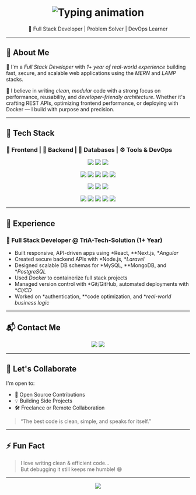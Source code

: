 <!-- Typing animation header -->
<h1 align="center">
  <img src="https://readme-typing-svg.herokuapp.com/?font=Fira+Code&size=28&pause=1000&center=true&vCenter=true&width=600&lines=Hi%2C+I%27m+Ali+Muhammad;Full+Stack+Web+Developer;MERN+%2F+LAMP+Stack+Specialist;Clean+Code+Advocate+%F0%9F%92%AA" alt="Typing animation" />
</h1>


</h1>

<p align="center">
  🚀 Full Stack Developer | Problem Solver | DevOps Learner
</p>

---

## 🧠 About Me

🚀 I'm a *Full Stack Developer* with *1+ year of real-world experience* building fast, secure, and scalable web applications using the *MERN* and *LAMP* stacks.

🧠 I believe in writing *clean, modular* code with a strong focus on performance, reusability, and *developer-friendly architecture*. Whether it's crafting REST APIs, optimizing frontend performance, or deploying with Docker — I build with purpose and precision.

---

## 🔧 Tech Stack

### 🚀 Frontend | 🧠 Backend | 💾 Databases | ⚙️ Tools & DevOps

<p align="center">
  <!-- Frontend -->
  <img src="https://img.shields.io/badge/-React.js-61DAFB?logo=react&logoColor=white&style=for-the-badge" />
  <img src="https://img.shields.io/badge/-Next.js-000000?logo=next.js&logoColor=white&style=for-the-badge" />
  <img src="https://img.shields.io/badge/-Angular-DD0031?logo=angular&logoColor=white&style=for-the-badge" />
</p>
<p align="center">
  <!-- Backend -->
  <img src="https://img.shields.io/badge/-Node.js-339933?logo=node.js&logoColor=white&style=for-the-badge" />
  <img src="https://img.shields.io/badge/-Express.js-000000?logo=express&logoColor=white&style=for-the-badge" />
  <img src="https://img.shields.io/badge/-NestJS-E0234E?logo=nestjs&logoColor=white&style=for-the-badge" />
  <img src="https://img.shields.io/badge/-PHP-777BB4?logo=php&logoColor=white&style=for-the-badge" />
  <img src="https://img.shields.io/badge/-Laravel-FF2D20?logo=laravel&logoColor=white&style=for-the-badge" />
</p>
<p align="center">
  <!-- Database -->
  <img src="https://img.shields.io/badge/-MySQL-4479A1?logo=mysql&logoColor=white&style=for-the-badge" />
  <img src="https://img.shields.io/badge/-MongoDB-47A248?logo=mongodb&logoColor=white&style=for-the-badge" />
  <img src="https://img.shields.io/badge/-PostgreSQL-4169E1?logo=postgresql&logoColor=white&style=for-the-badge" />
</p>
<p align="center">
  <!-- Tools -->
  <img src="https://img.shields.io/badge/-Docker-2496ED?logo=docker&logoColor=white&style=for-the-badge" />
  <img src="https://img.shields.io/badge/-Git-F05032?logo=git&logoColor=white&style=for-the-badge" />
  <img src="https://img.shields.io/badge/-GitHub-181717?logo=github&logoColor=white&style=for-the-badge" />
  <img src="https://img.shields.io/badge/-CI%2FCD-0A0A0A?logo=githubactions&logoColor=white&style=for-the-badge" />
  <img src="https://img.shields.io/badge/-Postman-FF6C37?logo=postman&logoColor=white&style=for-the-badge" />
</p>

---

## 💼 Experience

### 🏢 Full Stack Developer @ TriA-Tech-Solution (1+ Year)

- Built responsive, API-driven apps using *React, **Next.js, **Angular*
- Created secure backend APIs with *Node.js, **Laravel*
- Designed scalable DB schemas for *MySQL, **MongoDB, and **PostgreSQL*
- Used *Docker* to containerize full stack projects
- Managed version control with *Git/GitHub, automated deployments with **CI/CD*
- Worked on *authentication, **code optimization, and **real-world business logic*

---

## 📬 Contact Me

<p align="center">
  <a href="mailto:uraza4086@gmail.com"><img src="https://img.shields.io/badge/Gmail-D14836?logo=gmail&logoColor=white&style=for-the-badge"></a>
  <a href="https://github.com/Ubaid242"><img src="https://img.shields.io/badge/GitHub-181717?logo=github&logoColor=white&style=for-the-badge"></a>
</p>

---

## 🤝 Let's Collaborate

I'm open to:
- 🌟 Open Source Contributions  
- 💡 Building Side Projects  
- 🛠️ Freelance or Remote Collaboration

> “The best code is clean, simple, and speaks for itself.”

---

## ⚡ Fun Fact

> I love writing clean & efficient code...  
> But debugging it still keeps me humble! 😅

---

<p align="center">
  <img src="https://capsule-render.vercel.app/api?type=waving&color=gradient&height=120&section=footer"/>
</p>
